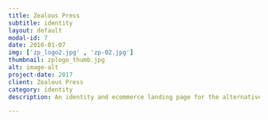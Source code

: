 ```yaml
---
title: Zealous Press
subtitle: identity
layout: default
modal-id: 7
date: 2016-01-07
img: ['zp_logo2.jpg' , 'zp-02.jpg']
thumbnail: zplogo_thumb.jpg
alt: image-alt
project-date: 2017
client: Zealous Press
category: identity
description: An identity and ecommerce landing page for the alternative, independent publishing house, Zealous Press. While I am used to getting words such as "bold" or "quality" when I ask clients to define their company, I wasn't prepared for anything like "absurd" or "pataphysical" as brand characteristics. So, I wanted to create an identity that would flip your perceptions and be something that you could feel (or maybe even smell), and would embody Zealous Press goal to be a publishing house that embraces eclectic and eccentric stories. 

---
```

